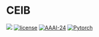 # CEIB
![](https://img.shields.io/badge/version-1.0.1-blue)
[![license](https://img.shields.io/github/license/mashape/apistatus.svg?maxAge=2592000)](https://github.com/shesshan/CEIB/blob/main/LICENSE)
[![AAAI-24](https://img.shields.io/badge/AAAI_24-Paper_11284-black?labelColor=%236495ED&color=%233CB371)](https://aaai.org/main-track/)
[![Pytorch](https://img.shields.io/badge/PyTorch-%23FF7F50.svg?e&logo=PyTorch&logoColor=white)](https://pytorch.org/)
